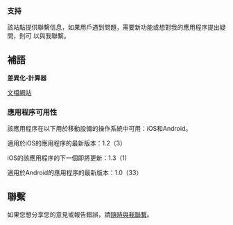 ### 支持

該站點提供聯繫信息，如果用戶遇到問題，需要新功能或想對我的應用程序提出疑問，則可
以與我聯繫。

## 補語

**差異化-計算器**

[文檔網站](https://www.taketechease.com/differentiation/differentiation-calculator-zh-tw.html)

### 應用程序可用性

該應用程序在以下用於移動設備的操作系統中可用：iOS和Android。

適用於iOS的應用程序的最新版本：1.2（3）

iOS的該應用程序的下一個即將更新：1.3（1)

適用於Android的應用程序的最新版本：1.0（33）

## 聯繫
如果您想分享您的意見或報告錯誤，請[隨時與我聯繫](mailto:i.d.kosinska@gmail.com)。





